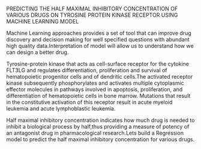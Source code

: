 PREDICTING THE HALF MAXIMAL INHIBITORY CONCENTRATION OF VARIOUS DRUGS ON TYROSINE PROTEIN KINASE RECEPTOR USING MACHINE LEARNING MODEL

Machine Learning approaches provides a set of tool that can improve drug discovery and decision making for well specified questions with abundant high quality data.Interpretation of model will allow us to understand how we can design a better drug. 

Tyrosine-protein kinase that acts as cell-surface receptor for the cytokine FLT3LG and regulates differentiation, proliferation and survival of hematopoietic progenitor cells and of dendritic cells.The activated receptor kinase subsequently phosphorylates and activates multiple cytoplasmic effector molecules in pathways involved in apoptosis, proliferation, and differentiation of hematopoietic cells in bone marrow. Mutations that result in the constitutive activation of this receptor result in acute myeloid leukemia and acute lymphoblastic leukemia.

Half maximal inhibitory concentration indicates how much drug is needed to inhibit a biological process by half,thus providing a measure of potency of an antagonist drug in pharmacological research.Lets build a Regression model to predict the half maximal inhibitory concentration for various drugs.
